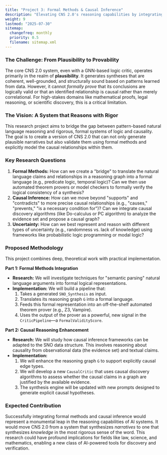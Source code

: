 ```yaml
---
title: "Project 3: Formal Methods & Causal Inference"
description: "Elevating CNS 2.0's reasoning capabilities by integrating formal logical systems and causal reasoning frameworks."
weight: 9
lastmod: "2025-07-30"
sitemap:
  changefreq: monthly
  priority: 0.5
  filename: sitemap.xml
---
```


### The Challenge: From Plausibility to Provability

The core CNS 2.0 system, even with a GNN-based logic critic, operates primarily in the realm of **plausibility**. It generates syntheses that are coherent, well-grounded, and structurally sound based on patterns learned from data. However, it cannot *formally prove* that its conclusions are logically valid or that an identified relationship is causal rather than merely correlational. For high-stakes domains like mathematical proofs, legal reasoning, or scientific discovery, this is a critical limitation.

### The Vision: A System that Reasons with Rigor

This research project aims to bridge the gap between pattern-based natural language reasoning and rigorous, formal systems of logic and causality. The goal is to create a version of CNS 2.0 that can not only generate plausible narratives but also validate them using formal methods and explicitly model the causal relationships within them.

### Key Research Questions

1.  **Formal Methods:** How can we create a "bridge" to translate the natural language claims and relationships in a reasoning graph into a formal language (e.g., predicate logic, temporal logic)? Can we then use automated theorem provers or model checkers to formally verify the logical consistency of a synthesis?
2.  **Causal Inference:** How can we move beyond "supports" and "contradicts" to more precise causal relationships (e.g., "causes," "prevents," "is a necessary condition for")? Can we integrate causal discovery algorithms (like Do-calculus or PC algorithm) to analyze the evidence set and propose a causal graph?
3.  **Uncertainty:** How can we best represent and reason with different types of uncertainty (e.g., randomness vs. lack of knowledge) using frameworks like probabilistic logic programming or modal logic?

### Proposed Methodology

This project combines deep, theoretical work with practical implementation.

**Part 1: Formal Methods Integration**
-   **Research:** We will investigate techniques for "semantic parsing" natural language arguments into formal logical representations.
-   **Implementation:** We will build a pipeline that:
    1.  Takes a generated `SNO_Synthesis` as input.
    2.  Translates its reasoning graph `G` into a formal language.
    3.  Feeds this formal representation into an off-the-shelf automated theorem prover (e.g., Z3, Vampire).
    4.  Uses the output of the prover as a powerful, new signal in the `CriticPipeline`—a `FormalValidityScore`.

**Part 2: Causal Reasoning Enhancement**
-   **Research:** We will study how causal inference frameworks can be adapted to the SNO data structure. This involves reasoning about causality from observational data (the evidence set) and textual claims.
-   **Implementation:**
    1.  We will enhance the reasoning graph `G` to support explicitly causal edge types.
    2.  We will develop a new `CausalCritic` that uses causal discovery algorithms to assess whether the causal claims in a graph are justified by the available evidence.
    3.  The synthesis engine will be updated with new prompts designed to generate explicit causal hypotheses.

### Expected Contribution

Successfully integrating formal methods and causal inference would represent a monumental leap in the reasoning capabilities of AI systems. It would move CNS 2.0 from a system that synthesizes *narratives* to one that synthesizes *knowledge* in the most rigorous sense of the word. This research could have profound implications for fields like law, science, and mathematics, enabling a new class of AI-powered tools for discovery and verification.
